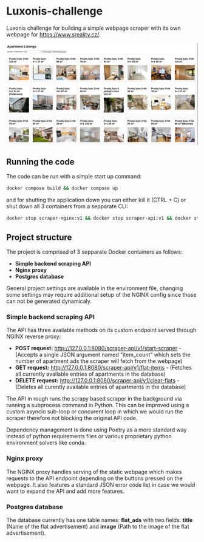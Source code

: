 # Luxonis-challenge

Luxonis challenge for building a simple webpage scraper with its own webpage for https://www.sreality.cz/. 

![dashboard.png](./docs/assests/dashboard.png)


## Running the code

The code can be run with a simple start up command:

```bash
docker compose build && docker compose up
```

and for shutting the application down you can either kill it (CTRL + C) or shut down all 3 containers from a sepparate CLI:

```bash
docker stop scraper-nginx:v1 && docker stop scraper-api:v1 && docker stop postgres:15.6
```


## Project structure

The project is comprised of 3 sepparate Docker containers as follows:

- **Simple backend scraping API**
- **Nginx proxy**
- **Postgres database**

General project settings are available in the environment file, changing some settings may require additional setup of the NGINX config since those can not be generated dynamicaly.


### Simple backend scraping API

The API has three available methods on its custom endpoint served through NGINX reverse proxy:

- **POST request:** http://127.0.0.1:8080/scraper-api/v1/start-scraper - (Accepts a single JSON argument named "item_count" which sets the number of apartment ads the scraper will fetch from the webpage)
- **GET request:** http://127.0.0.1:8080/scraper-api/v1/flat-items - (Fetches all currently available entries of apartments in the database)
- **DELETE request:** http://127.0.0.1:8080/scraper-api/v1/clear-flats - (Deletes all curently available entries of apartments in the database)

The API in rough runs the scrapy based scraper in the background via running a subprocess command in Python. This can be improved using a custom asyncio sub-loop or concurent loop in which we would run the scraper therefore not blocking the original API code.

Dependency management is done using Poetry as a more standard way instead of python requirements files or various proprietary python environment solvers like conda.



### Nginx proxy

The NGINX proxy handles serving of the static webpage which makes requests to the API endpoint depending on the buttons pressed on the webpage. It also features a standard JSON error code list in case we would want to expand the API and add more features. 

### Postgres database

The database currently has one table names: **flat_ads** with two fields: **title** (Name of the flat advertisement) and **image** (Path to the image of the flat advertisement).